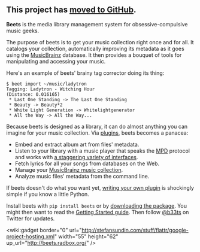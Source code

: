 ## This project has [moved to GitHub](https://github.com/sampsyo/beets). ##

**Beets** is the media library management system for obsessive-compulsive music geeks.

The purpose of beets is to get your music collection right once and for all. It catalogs your collection, automatically improving its metadata as it goes using the [MusicBrainz](http://musicbrainz.org/) database. It then provides a bouquet of tools for manipulating and accessing your music.

Here's an example of beets' brainy tag corrector doing its thing:

```
$ beet import ~/music/ladytron
Tagging: Ladytron - Witching Hour
(Distance: 0.016165)
 * Last One Standing -> The Last One Standing
 * Beauty -> Beauty*2
 * White Light Generation -> Whitelightgenerator
 * All the Way -> All the Way...
```

Because beets is designed as a library, it can do almost anything you can imagine for your music collection. Via [plugins](http://readthedocs.org/docs/beets/-/plugins/index.html), beets becomes a panacea:

  * Embed and extract album art from files' metadata.
  * Listen to your library with a music player that speaks the [MPD](http://mpd.wikia.com/) protocol and works with [a staggering variety of interfaces](http://mpd.wikia.com/wiki/Clients).
  * Fetch lyrics for all your songs from databases on the Web.
  * Manage your [MusicBrainz music collection](http://musicbrainz.org/show/collection/).
  * Analyze music files' metadata from the command line.

If beets doesn't do what you want yet, [writing your own plugin](http://readthedocs.org/docs/beets/-/plugins/index.html#writing-plugins) is shockingly simple if you know a little Python.

Install beets with `pip install beets` or by [downloading the package](http://code.google.com/p/beets/downloads/list). You might then want to read the [Getting Started guide](GettingStarted.md). Then follow [@b33ts](http://twitter.com/b33ts) on Twitter for updates.

<wiki:gadget border="0" url="http://stefansundin.com/stuff/flattr/google-project-hosting.xml" width="55" height="62" up\_url="http://beets.radbox.org/" />
